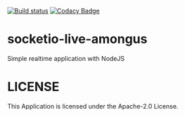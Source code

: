 [![Build status](https://api.travis-ci.org/nejdetkadir/socketio-live-amongus.svg)](https://api.travis-ci.org/nejdetkadir/socketio-live-amongus)
[![Codacy Badge](https://api.codacy.com/project/badge/Grade/d06472c8f6954e30a8be9858f86611c3)](https://app.codacy.com/gh/nejdetkadir/socketio-live-amongus?utm_source=github.com&utm_medium=referral&utm_content=nejdetkadir/socketio-live-amongus&utm_campaign=Badge_Grade)
# socketio-live-amongus
Simple realtime application with NodeJS

# LICENSE
This Application is licensed under the  Apache-2.0 License.
